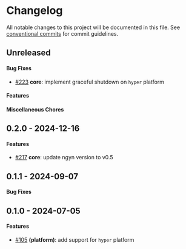 # Changelog
All notable changes to this project will be documented in this file. See [conventional commits](https://www.conventionalcommits.org/) for commit guidelines.

## Unreleased
#### Bug Fixes
- [#223](../../../../pull/223) **core**: implement graceful shutdown on `hyper` platform

#### Features

#### Miscellaneous Chores

## 0.2.0 - 2024-12-16
#### Features
- [#217](../../../../pull/217) **core**: update ngyn version to v0.5

## 0.1.1 - 2024-09-07
#### Bug Fixes


## 0.1.0 - 2024-07-05
#### Features
- [#105](../../../../pull/105) **(platform)**: add support for `hyper` platform
